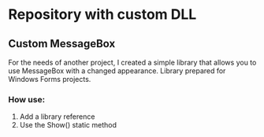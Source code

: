 # Repository with custom DLL

## Custom MessageBox
For the needs of another project, I created a simple library that allows you to use MessageBox with a changed appearance. Library prepared for Windows Forms projects.
### How use:
1. Add a library reference
2. Use the Show() static method
